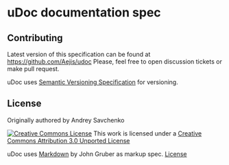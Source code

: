 # uDoc documentation spec

## Contributing

Latest version of this specification can be found at https://github.com/Aejis/udoc 
Please, feel free to open discussion tickets or make pull request.

uDoc uses [Semantic Versioning Specification](http://semver.org/) for versioning.

## License

Originally authored by Andrey Savchenko

[![Creative Commons License](http://i.creativecommons.org/l/by/3.0/88x31.png)](http://creativecommons.org/licenses/by/3.0/)
This work is licensed under a [Creative Commons Attribution 3.0 Unported License](http://creativecommons.org/licenses/by/3.0/)

uDoc uses [Markdown](http://daringfireball.net/projects/markdown/) by John Gruber as markup spec. [License](http://daringfireball.net/projects/markdown/license)